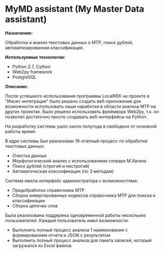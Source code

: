 # MyMD assistant (My Master Data assistant)

**Назначение:**

Обработка и анализ текстовых данных о МТР, поиск дублей, автоматизированная классификация.

**Используемые технологии:**

* Python 2.7, Cython
* Web2py framework
* PostgreSQL

**Описание:**

После успешного использования программы LocalKEK на проекте в "Инсис-интеграции" было решено создать веб-приложение для возможности использовать наши наработки в области анализа МТР на других проектах. Было решено использовать фреймворк Web2py, т.к. он позволял достаточно просто создавать веб-интерфейсы на Python.

На разработку системы ушло около полугода в свободное от основной работы время. 

В ядре системы был реализован 19-этапный процесс по обработке текстовых данных:

* Очистка данных
* Морфологический анализ с использованием словаря М.Хагена
* Поиск дублей (строгий и нестрогий)
* Автоматическая классификация (по 3 методам)

Система имела интерфейс администратора с возможностями:

* Предобработка справочника МТР
* Сборка инвертированных индексов справочника МТР для поиска и классификации
* Сборка цепочек слов

Была реализована поддержка одновременной работы нескольких пользователей. Каждый пользователь имел возможности:

* Выполнить полный процесс анализа 1 наименования с формированием отчета и JSON с результатом
* Выполнить полный процесс анализа для пакета записей, который загружался из Excel файлов




